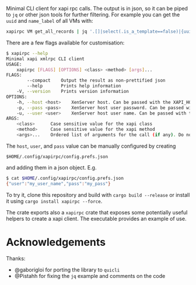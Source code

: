 Minimal CLI client for xapi rpc calls.
The output is in json, so it can be piped to `jq` or other json tools for further filtering.
For example you can get the `uuid` and `name_label` of all VMs with:
```bash
xapirpc VM get_all_records | jq '.[]|select(.is_a_template==false)|{uuid, name_label}'
```

There are a few flags available for customisation:
```bash
$ xapirpc --help
Minimal xapi xmlrpc CLI client
USAGE:
    xapirpc [FLAGS] [OPTIONS] <class> <method> [args]...
FLAGS:
        --compact    Output the result as non-prettified json
        --help       Prints help information
    -V, --version    Prints version information
OPTIONS:
    -h, --host <host>    XenServer host. Can be passed with the XAPI_HOST env variable.
    -p, --pass <pass>    XenServer host user password. Can be passed with the XAPI_PASSWORD env variable.
    -u, --user <user>    XenServer host user name. Can be passed with the XAPI_USER env variable.
ARGS:
    <class>      Case sensitive value for the xapi class
    <method>     Case sensitive value for the xapi method
    <args>...    Ordered list of arguments for the call (if any). Do not pass a session.
```

The `host`, `user`, and `pass` value can be manually configured by creating
```
$HOME/.config/xapirpc/config.prefs.json
```
and adding them in a json object. E.g.
```bash
$ cat $HOME/.config/xapirpc/config.prefs.json
{"user":"my_user_name","pass":"my_pass"}
```

To try it, clone this repository and build with `cargo build --release` or install it using `cargo install xapirpc --force`.

The crate exports also a `xapirpc` crate that exposes some potentially useful helpers to create a xapi client. The executable provides an example of use.
# Acknowledgements

Thanks:

- @gaborigloi for porting the library to `quicli`
- @Pistahh for fixing the `jq` example and comments on the code

